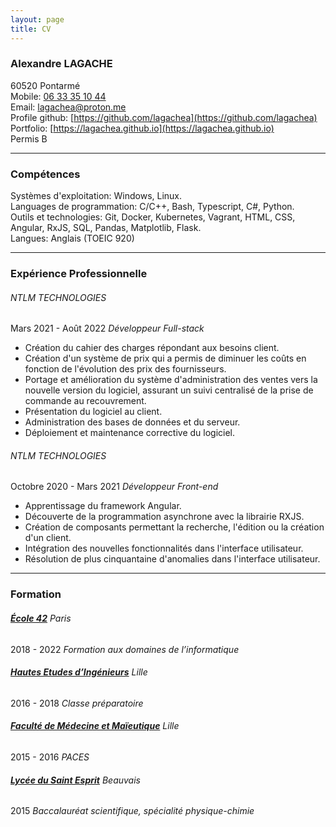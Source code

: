 ```yaml
---
layout: page
title: CV
---
```


### Alexandre LAGACHE
60520 Pontarmé  
Mobile: [06 33 35 10 44](tel:+33633351044)  
Email: [lagachea@proton.me](mailto:lagachea@proton.me)  
Profile github: [https://github.com/lagachea](https://github.com/lagachea)  
Portfolio: [https://lagachea.github.io](https://lagachea.github.io)  
Permis B

---
### Compétences
Systèmes d'exploitation: Windows, Linux.  
Languages de programmation: C/C++, Bash, Typescript, C#, Python.  
Outils et technologies: Git, Docker, Kubernetes, Vagrant, HTML, CSS, Angular, RxJS, SQL, Pandas, Matplotlib, Flask.  
Langues: Anglais (TOEIC 920)  

---
### Expérience Professionnelle
###### NTLM TECHNOLOGIES
Mars 2021 - Août 2022 *Développeur Full-stack*
- Création du cahier des charges répondant aux besoins client.
- Création d'un système de prix qui a permis de diminuer les coûts en fonction de l'évolution des prix des fournisseurs.
- Portage et amélioration du système d'administration des ventes vers la nouvelle version du logiciel, assurant un suivi centralisé de la prise de commande au recouvrement.
- Présentation du logiciel au client.
- Administration des bases de données et du serveur.
- Déploiement et maintenance corrective du logiciel.

###### NTLM TECHNOLOGIES
Octobre 2020 - Mars 2021 *Développeur Front-end*
- Apprentissage du framework Angular.
- Découverte de la programmation asynchrone avec la librairie RXJS.
- Création de composants permettant la recherche, l'édition ou la création d'un client.
- Intégration des nouvelles fonctionnalités dans l'interface utilisateur.
- Résolution de plus cinquantaine d'anomalies dans l'interface utilisateur.

---
### Formation
###### **[École 42](https://42.fr)** Paris
2018 - 2022 *Formation aux domaines de l’informatique*

###### **[Hautes Etudes d’Ingénieurs](https://www.junia.com/fr/junia/programme-grande-ecole-hei/)** Lille
2016 - 2018 *Classe préparatoire*

###### **[Faculté de Médecine et Maïeutique](https://fmms.fr/)** Lille
2015 - 2016 *PACES*

###### **[Lycée du Saint Esprit](https://saintesprit.com)** Beauvais
2015 *Baccalauréat scientifique, spécialité physique-chimie*
